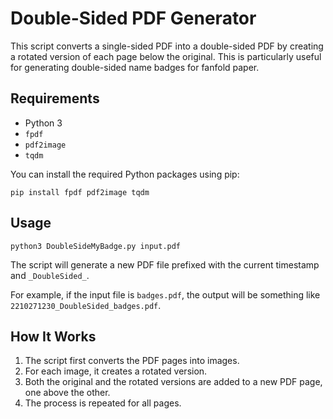 # Double-Sided PDF Generator

This script converts a single-sided PDF into a double-sided PDF by creating a rotated version of each page below the original. This is particularly useful for generating double-sided name badges for fanfold paper.

## Requirements

- Python 3
- `fpdf`
- `pdf2image`
- `tqdm`

You can install the required Python packages using pip:

```
pip install fpdf pdf2image tqdm
```

## Usage

```
python3 DoubleSideMyBadge.py input.pdf
```

The script will generate a new PDF file prefixed with the current timestamp and `_DoubleSided_`.

For example, if the input file is `badges.pdf`, the output will be something like `2210271230_DoubleSided_badges.pdf`.

## How It Works

1. The script first converts the PDF pages into images.
2. For each image, it creates a rotated version.
3. Both the original and the rotated versions are added to a new PDF page, one above the other.
4. The process is repeated for all pages.
